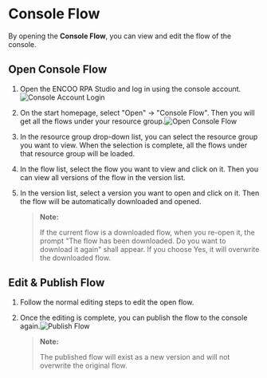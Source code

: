 # Console Flow

By opening the **Console Flow**, you can view and edit the flow of the console.

## Open Console Flow

1. Open the ENCOO RPA Studio and log in using the console account.![Console Account Login](https://docimages.blob.core.chinacloudapi.cn/images/Studio/workingProcess/consoleaccount20201112.png)

2. On the start homepage, select "Open" -> "Console Flow". Then you will get all the flows under your resource group.![Open Console Flow](https://docimages.blob.core.chinacloudapi.cn/images/Studio/workingProcess/openconsoleflow20201112.png)

3. In the resource group drop-down list, you can select the resource group you want to view. When the selection is complete, all the flows under that resource group will be loaded.

4. In the flow list, select the flow you want to view and click on it. Then you can view all versions of the flow in the version list.

5. In the version list, select a version you want to open and click on it. Then the flow will be automatically downloaded and opened.
   
   > **Note:**
   > 
   > If the current flow is a downloaded flow, when you re-open it, the prompt "The flow has been downloaded. Do you want to download it again" shall appear. If you choose Yes, it will overwrite the downloaded flow.

## Edit \& Publish Flow

1. Follow the normal editing steps to edit the open flow.

2. Once the editing is complete, you can publish the flow to the console again.![Publish Flow](https://docimages.blob.core.chinacloudapi.cn/images/Studio/workingProcess/publishconsole20201112.png)
   
   > **Note:**
   > 
   > The published flow will exist as a new version and will not overwrite the original flow.